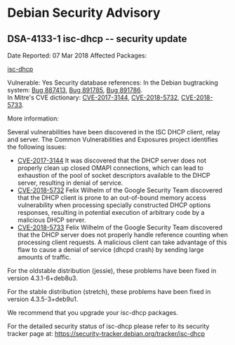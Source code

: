 
Debian Security Advisory
========================


DSA-4133-1 isc-dhcp -- security update
--------------------------------------



Date Reported:
07 Mar 2018
Affected Packages:

[isc-dhcp](https://packages.debian.org/src:isc-dhcp)

Vulnerable:
Yes
Security database references:
In the Debian bugtracking system: [Bug 887413](https://bugs.debian.org/cgi-bin/bugreport.cgi?bug=887413), [Bug 891785](https://bugs.debian.org/cgi-bin/bugreport.cgi?bug=891785), [Bug 891786](https://bugs.debian.org/cgi-bin/bugreport.cgi?bug=891786).  
In Mitre's CVE dictionary: [CVE-2017-3144](https://security-tracker.debian.org/tracker/CVE-2017-3144), [CVE-2018-5732](https://security-tracker.debian.org/tracker/CVE-2018-5732), [CVE-2018-5733](https://security-tracker.debian.org/tracker/CVE-2018-5733).  

More information:

Several vulnerabilities have been discovered in the ISC DHCP client,
relay and server. The Common Vulnerabilities and Exposures project
identifies the following issues:


* [CVE-2017-3144](https://security-tracker.debian.org/tracker/CVE-2017-3144)
It was discovered that the DHCP server does not properly clean up
 closed OMAPI connections, which can lead to exhaustion of the pool
 of socket descriptors available to the DHCP server, resulting in
 denial of service.
* [CVE-2018-5732](https://security-tracker.debian.org/tracker/CVE-2018-5732)
Felix Wilhelm of the Google Security Team discovered that the DHCP
 client is prone to an out-of-bound memory access vulnerability when
 processing specially constructed DHCP options responses, resulting
 in potential execution of arbitrary code by a malicious DHCP server.
* [CVE-2018-5733](https://security-tracker.debian.org/tracker/CVE-2018-5733)
Felix Wilhelm of the Google Security Team discovered that the DHCP
 server does not properly handle reference counting when processing
 client requests. A malicious client can take advantage of this flaw
 to cause a denial of service (dhcpd crash) by sending large amounts
 of traffic.


For the oldstable distribution (jessie), these problems have been fixed
in version 4.3.1-6+deb8u3.


For the stable distribution (stretch), these problems have been fixed in
version 4.3.5-3+deb9u1.


We recommend that you upgrade your isc-dhcp packages.


For the detailed security status of isc-dhcp please refer to its
security tracker page at:
<https://security-tracker.debian.org/tracker/isc-dhcp>





